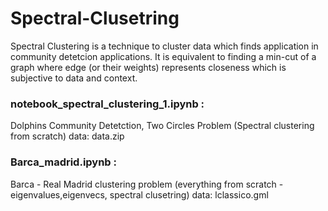 # Spectral-Clusetring
Spectral Clustering is a technique to cluster data which finds application in community detetcion applications. It is equivalent to finding a min-cut of a graph where edge (or their weights) represents closeness which is subjective to data and context.
### notebook_spectral_clustering_1.ipynb : 
Dolphins Community Detetction, Two Circles Problem (Spectral clustering from scratch)
data: data.zip
### Barca_madrid.ipynb : 
Barca - Real Madrid clustering problem (everything from scratch - eigenvalues,eigenvecs, spectral clusetring)
data: lclassico.gml
